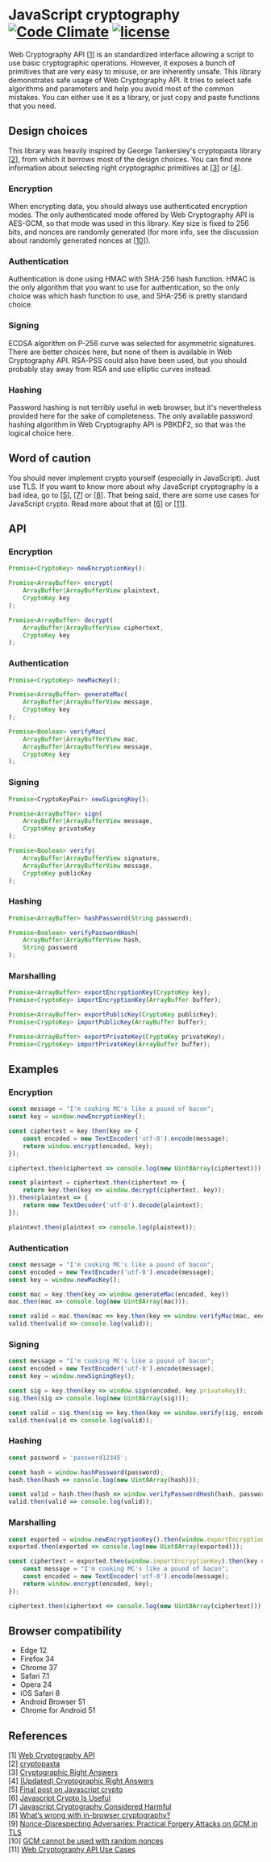 # JavaScript cryptography [![Code Climate](https://codeclimate.com/github/Metalnem/javascript-crypto/badges/gpa.svg)](https://codeclimate.com/github/Metalnem/javascript-crypto) [![license](https://img.shields.io/badge/license-MIT-blue.svg?style=flat)](https://raw.githubusercontent.com/metalnem/javascript-crypto/master/LICENSE)

Web Cryptography API [[1](https://www.w3.org/TR/WebCryptoAPI/)] is an standardized interface allowing a script to use basic cryptographic operations. However, it exposes a bunch of primitives that are very easy to misuse, or are inherently unsafe. This library demonstrates safe usage of Web Cryptography API. It tries to select safe algorithms and parameters and help you avoid most of the common mistakes. You can either use it as a library, or just copy and paste functions that you need.

## Design choices

This library was heavily inspired by George Tankersley's cryptopasta library [[2](https://github.com/gtank/cryptopasta)], from which it borrows most of the design choices. You can find more information about selecting right cryptographic primitives at [[3](http://www.daemonology.net/blog/2009-06-11-cryptographic-right-answers.html)] or [[4](https://gist.github.com/tqbf/be58d2d39690c3b366ad)].

### Encryption

When encrypting data, you should always use authenticated encryption modes. The only authenticated mode offered by Web Cryptography API is AES-GCM, so that mode was used in this library. Key size is fixed to 256 bits, and nonces are randomly generated (for more info, see the discussion about randomly generated nonces at [[10](https://github.com/gtank/cryptopasta/issues/14)]).

### Authentication

Authentication is done using HMAC with SHA-256 hash function. HMAC is the only algorithm that you want to use for authentication, so the only choice was which hash function to use, and SHA-256 is pretty standard choice.

### Signing

ECDSA algorithm on P-256 curve was selected for asymmetric signatures. There are better choices here, but none of them is available in Web Cryptography API. RSA-PSS could also have been used, but you should probably stay away from RSA and use elliptic curves instead.

### Hashing

Password hashing is not terribly useful in web browser, but it's nevertheless provided here for the sake of completeness. The only available password hashing algorithm in Web Cryptography API is PBKDF2, so that was the logical choice here.

## Word of caution

You should never implement crypto yourself (especially in JavaScript). Just use TLS. If you want to know more about why JavaScript cryptography is a bad idea, go to [[5](https://rdist.root.org/2010/11/29/final-post-on-javascript-crypto/)], [[7](https://www.nccgroup.trust/us/about-us/newsroom-and-events/blog/2011/august/javascript-cryptography-considered-harmful/)] or [[8](https://tonyarcieri.com/whats-wrong-with-webcrypto)]. That being said, there are some use cases for JavaScript crypto. Read more about that at [[6](https://vnhacker.blogspot.rs/2014/06/why-javascript-crypto-is-useful.html)] or [[11](https://www.w3.org/TR/2013/WD-webcrypto-usecases-20130108/)].

## API

### Encryption

```javaScript
Promise<CryptoKey> newEncryptionKey();

Promise<ArrayBuffer> encrypt(
	ArrayBuffer|ArrayBufferView plaintext,
	CryptoKey key
);

Promise<ArrayBuffer> decrypt(
	ArrayBuffer|ArrayBufferView ciphertext,
	CryptoKey key
);
```

### Authentication

```javaScript
Promise<CryptoKey> newMacKey();

Promise<ArrayBuffer> generateMac(
	ArrayBuffer|ArrayBufferView message,
	CryptoKey key
);

Promise<Boolean> verifyMac(
	ArrayBuffer|ArrayBufferView mac,
	ArrayBuffer|ArrayBufferView message,
	CryptoKey key
);
```

### Signing

```javaScript
Promise<CryptoKeyPair> newSigningKey();

Promise<ArrayBuffer> sign(
	ArrayBuffer|ArrayBufferView message,
	CryptoKey privateKey
);

Promise<Boolean> verify(
	ArrayBuffer|ArrayBufferView signature,
	ArrayBuffer|ArrayBufferView message,
	CryptoKey publicKey
);
```

### Hashing

```javaScript
Promise<ArrayBuffer> hashPassword(String password);

Promise<Boolean> verifyPasswordHash(
	ArrayBuffer|ArrayBufferView hash,
	String password
);
```

### Marshalling

```javaScript
Promise<ArrayBuffer> exportEncryptionKey(CryptoKey key);
Promise<CryptoKey> importEncryptionKey(ArrayBuffer buffer);

Promise<ArrayBuffer> exportPublicKey(CryptoKey publicKey);
Promise<CryptoKey> importPublicKey(ArrayBuffer buffer);

Promise<ArrayBuffer> exportPrivateKey(CryptoKey privateKey);
Promise<CryptoKey> importPrivateKey(ArrayBuffer buffer);
```

## Examples

### Encryption

```javaScript
const message = "I'm cooking MC's like a pound of bacon";
const key = window.newEncryptionKey();

const ciphertext = key.then(key => {
	const encoded = new TextEncoder('utf-8').encode(message);
	return window.encrypt(encoded, key);
});

ciphertext.then(ciphertext => console.log(new Uint8Array(ciphertext)));

const plaintext = ciphertext.then(ciphertext => {
	return key.then(key => window.decrypt(ciphertext, key));
}).then(plaintext => {
	return new TextDecoder('utf-8').decode(plaintext);
});

plaintext.then(plaintext => console.log(plaintext));
```

### Authentication
```javaScript
const message = "I'm cooking MC's like a pound of bacon";
const encoded = new TextEncoder('utf-8').encode(message);
const key = window.newMacKey();

const mac = key.then(key => window.generateMac(encoded, key))
mac.then(mac => console.log(new Uint8Array(mac)));

const valid = mac.then(mac => key.then(key => window.verifyMac(mac, encoded, key)));
valid.then(valid => console.log(valid));
```

### Signing
```javaScript
const message = "I'm cooking MC's like a pound of bacon";
const encoded = new TextEncoder('utf-8').encode(message);
const key = window.newSigningKey();

const sig = key.then(key => window.sign(encoded, key.privateKey));
sig.then(sig => console.log(new Uint8Array(sig)));

const valid = sig.then(sig => key.then(key => window.verify(sig, encoded, key.publicKey)));
valid.then(valid => console.log(valid));
```

### Hashing
```javaScript
const password = 'password12345';

const hash = window.hashPassword(password);
hash.then(hash => console.log(new Uint8Array(hash)));

const valid = hash.then(hash => window.verifyPasswordHash(hash, password));
valid.then(valid => console.log(valid));
```

### Marshalling
```javaScript
const exported = window.newEncryptionKey().then(window.exportEncryptionKey);
exported.then(exported => console.log(new Uint8Array(exported)));

const ciphertext = exported.then(window.importEncryptionKey).then(key => {
	const message = "I'm cooking MC's like a pound of bacon";
    const encoded = new TextEncoder('utf-8').encode(message);
    return window.encrypt(encoded, key);
});

ciphertext.then(ciphertext => console.log(new Uint8Array(ciphertext)));
```

## Browser compatibility

- Edge 12
- Firefox 34
- Chrome 37
- Safari 7.1
- Opera 24
- iOS Safari 8
- Android Browser 51
- Chrome for Android 51

## References

[1] [Web Cryptography API](https://www.w3.org/TR/WebCryptoAPI/)  
[2] [cryptopasta](https://github.com/gtank/cryptopasta)  
[3] [Cryptographic Right Answers](http://www.daemonology.net/blog/2009-06-11-cryptographic-right-answers.html)   
[4] [(Updated) Cryptographic Right Answers](https://gist.github.com/tqbf/be58d2d39690c3b366ad)  
[5] [Final post on Javascript crypto](https://rdist.root.org/2010/11/29/final-post-on-javascript-crypto/)  
[6] [Javascript Crypto Is Useful](https://vnhacker.blogspot.rs/2014/06/why-javascript-crypto-is-useful.html)  
[7] [Javascript Cryptography Considered Harmful](https://www.nccgroup.trust/us/about-us/newsroom-and-events/blog/2011/august/javascript-cryptography-considered-harmful/)  
[8] [What’s wrong with in-browser cryptography?](https://tonyarcieri.com/whats-wrong-with-webcrypto)  
[9] [Nonce-Disrespecting Adversaries: Practical Forgery Attacks on GCM in TLS](https://www.usenix.org/system/files/conference/woot16/woot16-paper-bock.pdf)  
[10] [GCM cannot be used with random nonces](https://github.com/gtank/cryptopasta/issues/14)  
[11] [Web Cryptography API Use Cases](https://www.w3.org/TR/2013/WD-webcrypto-usecases-20130108/)
